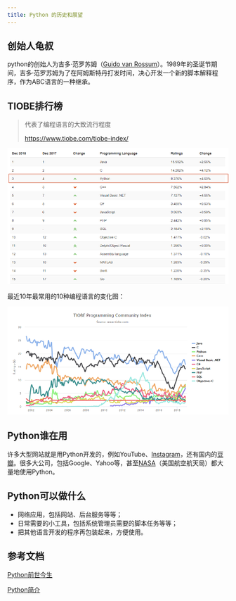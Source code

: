 ```yaml
---
title: Python 的历史和展望
---
```


## 创始人龟叔

python的创始人为吉多·范罗苏姆（[Guido van Rossum](https://baike.baidu.com/item/Guido%20van%20Rossum)）。1989年的圣诞节期间，吉多·范罗苏姆为了在阿姆斯特丹打发时间，决心开发一个新的脚本解释程序，作为ABC语言的一种继承。   

## TIOBE排行榜

> 代表了编程语言的大致流行程度
>
> https://www.tiobe.com/tiobe-index/

![](pic/01.png)

最近10年最常用的10种编程语言的变化图：



![](pic/02.png)

## Python谁在用

许多大型网站就是用Python开发的，例如YouTube、[Instagram](http://instagram.com/)，还有国内的[豆瓣](http://www.douban.com/)。很多大公司，包括Google、Yahoo等，甚至[NASA](http://www.nasa.gov/)（美国航空航天局）都大量地使用Python。

## Python可以做什么

* 网络应用，包括网站、后台服务等等；
* 日常需要的小工具，包括系统管理员需要的脚本任务等等；
* 把其他语言开发的程序再包装起来，方便使用。

## 参考文档

[Python前世今生](http://www.cnblogs.com/wupeiqi/articles/5433925.html)

[Python简介](https://www.liaoxuefeng.com/wiki/0014316089557264a6b348958f449949df42a6d3a2e542c000/001431608990315a01b575e2ab041168ff0df194698afac000)

